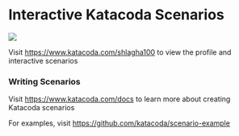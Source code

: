 # Interactive Katacoda Scenarios

[![](http://shields.katacoda.com/katacoda/shlagha100/count.svg)](https://www.katacoda.com/shlagha100 "Get your profile on Katacoda.com")

Visit https://www.katacoda.com/shlagha100 to view the profile and interactive scenarios

### Writing Scenarios
Visit https://www.katacoda.com/docs to learn more about creating Katacoda scenarios

For examples, visit https://github.com/katacoda/scenario-example
